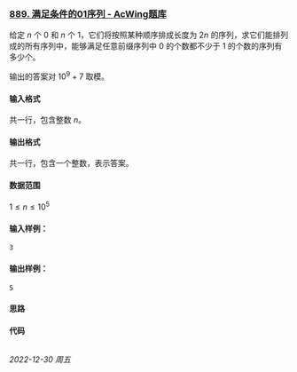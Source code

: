 ### [889. 满足条件的01序列 - AcWing题库](https://www.acwing.com/problem/content/891/)

给定 $n$ 个 $0$ 和 $n$ 个 $1$，它们将按照某种顺序排成长度为 $2n$ 的序列，求它们能排列成的所有序列中，能够满足任意前缀序列中 $0$ 的个数都不少于 $1$ 的个数的序列有多少个。

输出的答案对 $10^9+7$ 取模。

#### 输入格式

共一行，包含整数 $n$。

#### 输出格式

共一行，包含一个整数，表示答案。

#### 数据范围

$1 \leq n \leq 10^5$

#### 输入样例：

```
3
```

#### 输出样例：

```
5
```

#### 思路



#### 代码

```cpp
```


*2022-12-30 周五*